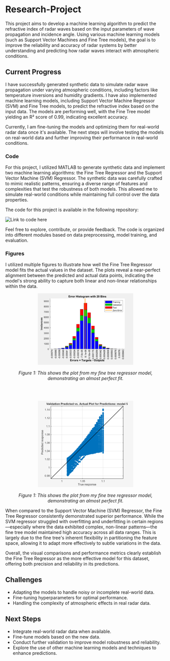 # Research-Project

This project aims to develop a machine learning algorithm to predict the refractive index of radar waves based on the input parameters of wave propagation and incidence angle. Using various machine learning models (such as Support Vector Machines and Fine Tree models), the goal is to improve the reliability and accuracy of radar systems by better understanding and predicting how radar waves interact with atmospheric conditions.

## Current Progress
I have successfully generated synthetic data to simulate radar wave propagation under varying atmospheric conditions, including factors like temperature inversions and humidity gradients. I have also implemented machine learning models, including Support Vector Machine Regressor (SVM) and Fine Tree models, to predict the refractive index based on the input data. The models are performing well, with the Fine Tree model yielding an R² score of 0.99, indicating excellent accuracy.

Currently, I am fine-tuning the models and optimizing them for real-world radar data once it's available. The next steps will involve testing the models on real-world data and further improving their performance in real-world conditions.

### Code
For this project, I utilized MATLAB to generate synthetic data and implement two machine learning algorithms: the Fine Tree Regressor and the Support Vector Machine (SVM) Regressor. The synthetic data was carefully crafted to mimic realistic patterns, ensuring a diverse range of features and complexities that test the robustness of both models. This allowed me to simulate real-world conditions while maintaining full control over the data properties.

The code for this project is available in the following repository:

![Link to code here](Code/First_ML_Radar_for_git.m)

Feel free to explore, contribute, or provide feedback. The code is organized into different modules based on data preprocessing, model training, and evaluation.



### Figures

I utilized multiple figures to illustrate how well the Fine Tree Regressor model fits the actual values in the dataset. The plots reveal a near-perfect alignment between the predicted and actual data points, indicating the model's strong ability to capture both linear and non-linear relationships within the data.

<p align="center">
  <img src="Figures/errors.png" alt="Plot Description" width="300"/>
</p>

<p align="center"><em>Figure 1: This shows the plot from my fine tree regressor model, demonstrating an almost perfect fit.</em></p>

<br><br>

<p align="center">
  <img src="Figures/SVMplot.png" alt="Plot Description" width="300"/>
</p>

<p align="center"><em>Figure 1: This shows the plot from my fine tree regressor model, demonstrating an almost perfect fit.</em></p>

When compared to the Support Vector Machine (SVM) Regressor, the Fine Tree Regressor consistently demonstrated superior performance. While the SVM regressor struggled with overfitting and underfitting in certain regions—especially where the data exhibited complex, non-linear patterns—the fine tree model maintained high accuracy across all data ranges. This is largely due to the fine tree's inherent flexibility in partitioning the feature space, allowing it to adapt more effectively to subtle variations in the data.

Overall, the visual comparisons and performance metrics clearly establish the Fine Tree Regressor as the more effective model for this dataset, offering both precision and reliability in its predictions.

## Challenges
* Adapting the models to handle noisy or incomplete real-world data.
* Fine-tuning hyperparameters for optimal performance.
* Handling the complexity of atmospheric effects in real radar data.

## Next Steps
* Integrate real-world radar data when available.
* Fine-tune models based on the new data.
* Conduct further validation to improve model robustness and reliability.
* Explore the use of other machine learning models and techniques to enhance predictions.

